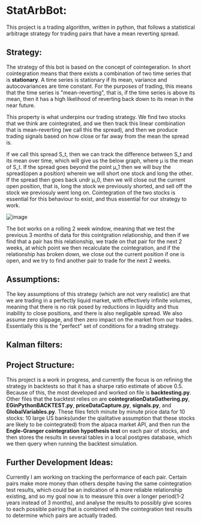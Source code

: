 # StatArbBot:

This project is a trading algorithm, written in python, that follows a statistical arbitrage strategy for trading pairs that have a mean reverting spread. 

## Strategy:

The strategy of this bot is based on the concept of cointegeration. In short cointegration means that there exists a combination of two time series that is **stationary**. 
A time series is stationary if its mean, variance and autocovariances are time constant. For the purposes of trading, this means that the time series is "mean-reverting",
that is, if the time series is above its mean, then it has a high likelihood of reverting back down to its mean in the near future. 

This property is what underpins our trading strategy. We find two stocks that we think are cointegrated, and we then track this linear combination that is mean-reverting
(we call this the spread), and then we produce trading signals based on how close or far away from the mean the spread is. 

If we call this spread S_t, then we can track the difference between S_t and its mean over time, which will give us the below graph, where µ is the mean of S_t. If the spread goes beyond
the point µ_1 then we will buy the spread(open a position) wherein we will short one stock and long the other. If the spread then goes back undr µ_0, then we will close out the current 
open position, that is, long the stock we previously shorted, and sell off the stock we previosuly went long on. Cointegration of the two stocks is essential for this behaviour to 
exist, and thus essential for our strategy to work. 

![image](https://github.com/user-attachments/assets/8d7a34e8-793a-402f-b5b1-e6636261ed81)

The bot works on a rolling 2 week window, meaning that we test the previous 3 months of data for this cointgration relationship, and then if we find that a pair has this relationship, we trade on that pair for the next 2 weeks, at which point
we then recalculate the cointegration, and if the relationship has broken down, we close out the current position if one is open, and we try to find another pair to trade for the next 2 weeks. 

## Assumptions:

The key assumptions of this strategy (which are not very realistic) are that we are trading in a perfectly liquid market, with effectively infinite volumes, meaning that there is no risk posed by reductions in liquidity and thus inability to close positions, and there is also negligable spread. We also assume zero slippage, and then zero impact on the market from our trades. Essentially this is the "perfect" set of conditions for a trading strategy. 

## Kalman filters:



## Project Structure:

This project is a work in progress, and currently the focus is on refining the strategy in backtests so that it has a sharpe ratio estimate of above 0.5. Because of this, the most 
developed and worked on file is **backtesting.py**. Other files that the backtest relies on are **cointegrationDataGathering.py**, **EGinPythonBACKTEST.py**, **priceDataCapture.py**, **signals.py**, and **GlobalVariables.py**. These files 
fetch minute by minute price data for 10 stocks: 10 large US banks(under the qialitative assumption that these stocks are likely to be cointegrated) from the alpaca market API, and then run the **Engle-Granger cointegration hypothesis test**
on each pair of stocks, and then stores the results in several tables in a local postgres database, which we then query when running the backtest simulation.

## Further Development Ideas:

Currently I am working on tracking the performance of each pair. Certain pairs make more money than others despite having the same cointegration test results, which could be an indication of a more reliable relationship existing, 
and so my goal now is to measure this over a longer period(1-2 years instead of 3 months), and analyse the results to possibly give scores to each possible pairing that is combined with the 
cointegration test results to determine which pairs are actually traded. 
